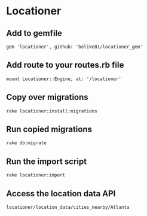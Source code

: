 # Locationer

## Add to gemfile
`gem 'locationer', github: 'belike81/locationer_gem'`

## Add route to your routes.rb file
`mount Locationer::Engine, at: '/locationer'`

## Copy over migrations
`rake locationer:install:migrations`

## Run copied migrations
`rake db:migrate`

## Run the import script
`rake locationer:import`

## Access the location data API
`locationer/location_data/cities_nearby/Atlanta`


